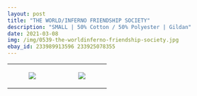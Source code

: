 ```yaml
---
layout: post
title: "THE WORLD/INFERNO FRIENDSHIP SOCIETY"
description: "SMALL | 50% Cotton / 50% Polyester | Gildan"
date: 2021-03-08
img: /img/0539-the-worldinferno-friendship-society.jpg
ebay_id: 233989913596 233925078355
---
```




<table style="width:100%;"><tr><td style="vertical-align:top;">
      <figure class="tmblr-full" data-orig-height="2048" data-orig-width="1365" data-orig-src="https://concertshirts.netlify.app/shirts/0539/0539-01.jpg"><img src="https://64.media.tumblr.com/3fde05821347bc121e5f21244b601073/2974bb8ae53a3e6e-7c/s540x810/e889d79aec078507269617b91fd45054407a8795.jpg" data-orig-height="2048" data-orig-width="1365" data-orig-src="https://concertshirts.netlify.app/shirts/0539/0539-01.jpg"/></figure></td>
    <td style="vertical-align:top;">
      <figure class="tmblr-full" data-orig-height="2048" data-orig-width="1365" data-orig-src="https://concertshirts.netlify.app/shirts/0539/0539-02.jpg"><img src="https://64.media.tumblr.com/3b4427c55d22e3ec4c5d671fc241271f/2974bb8ae53a3e6e-04/s540x810/566a939f7244ab5a0d3e915bd645af18384826e5.jpg" data-orig-height="2048" data-orig-width="1365" data-orig-src="https://concertshirts.netlify.app/shirts/0539/0539-02.jpg"/></figure></td>
  </tr></table>
